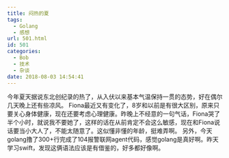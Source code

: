 ```yaml
---
title: 闷热的夏
tags:
  - Golang
  - 感想
url: 501.html
id: 501
categories:
  - Bob
  - 技术
  - 杂谈
date: 2018-08-03 14:54:41
---
```


今年夏天据说东北创纪录的热了，从入伏以来基本气温保持一贯的态势，好在偶尔几天晚上还有些凉风。 Fiona最近又有变化了，8岁和以前是有很大区别，原来只要关心身体健康，现在还要考虑心理健康。昨晚上不经意的一句气话，Fiona哭了半个小时，就说我不要她了，这样的话在从前肯定不会这么敏感，现在和Fiona说话要当小大人了，不能太随意了。这似懂非懂的年龄，挺难弄啊。 另外，今天golang撸了300+行完成了104报警联网agent代码，感觉golang是真好啊。昨天学习swift，发现这俩语法应该是有借鉴的，好多都好像啊。